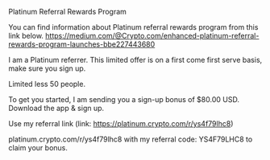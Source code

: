 Platinum Referral Rewards Program

You can find information about Platinum referral rewards program from this link below.
https://medium.com/@Crypto.com/enhanced-platinum-referral-rewards-program-launches-bbe227443680

I am a Platinum referrer. 
This limited offer is on a first come first serve basis, make sure you sign up.

Limited less 50 people.

To get you started, I am sending you a sign-up bonus of $80.00 USD. Download the app & sign up.

Use my referral link 
(link: https://platinum.crypto.com/r/ys4f79lhc8) 

platinum.crypto.com/r/ys4f79lhc8 with my referral code: YS4F79LHC8 to claim your bonus.

